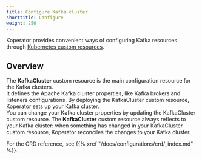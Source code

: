 ```yaml
---
title: Configure Kafka cluster
shorttitle: Configure
weight: 250
---
```


Koperator provides convenient ways of configuring Kafka resources through [Kubernetes custom resources](https://kubernetes.io/docs/concepts/extend-kubernetes/api-extension/custom-resources/).


## Overview

The **KafkaCluster** custom resource is the main configuration resource for the Kafka clusters.  
It defines the Apache Kafka cluster properties, like Kafka brokers and listeners configurations.
By deploying the KafkaCluster custom resource, Koperator sets up your Kafka cluster.  
You can change your Kafka cluster properties by updating the KafkaCluster custom resource.
The **KafkaCluster** custom resource always reflects to your Kafka cluster: when something has changed in your KafkaCluster custom resource, Koperator reconciles the changes to your Kafka cluster.

For the CRD reference, see {{% xref "/docs/configurations/crd/_index.md" %}}.
